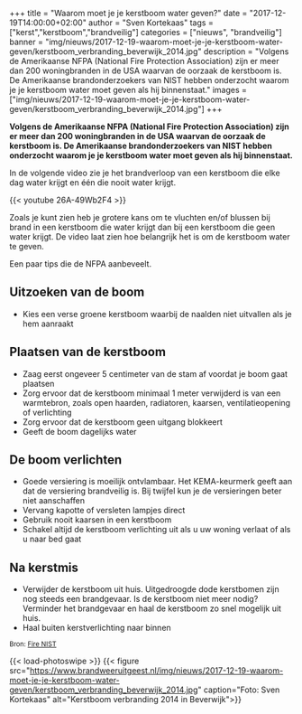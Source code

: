 +++
title = "Waarom moet je je kerstboom water geven?"
date = "2017-12-19T14:00:00+02:00"
author = "Sven Kortekaas"
tags = ["kerst","kerstboom","brandveilig"]
categories = ["nieuws", "brandveilig"]
banner = "img/nieuws/2017-12-19-waarom-moet-je-je-kerstboom-water-geven/kerstboom_verbranding_beverwijk_2014.jpg"
description = "Volgens de Amerikaanse NFPA (National Fire Protection Association) zijn er meer dan 200 woningbranden in de USA waarvan de oorzaak de kerstboom is. De Amerikaanse brandonderzoekers van NIST hebben onderzocht waarom je je kerstboom water moet geven als hij binnenstaat."
images = ["img/nieuws/2017-12-19-waarom-moet-je-je-kerstboom-water-geven/kerstboom_verbranding_beverwijk_2014.jpg"]
+++

**Volgens de Amerikaanse NFPA (National Fire Protection Association) zijn er meer dan 200 woningbranden in de USA waarvan de oorzaak de kerstboom is. De Amerikaanse brandonderzoekers van NIST hebben onderzocht waarom je je kerstboom water moet geven als hij binnenstaat.**  

In de volgende video zie je het brandverloop van een kerstboom die elke dag water krijgt en één die nooit water krijgt.  
  
{{< youtube 26A-49Wb2F4 >}}
  
Zoals je kunt zien heb je grotere kans om te vluchten en/of blussen bij brand in een kerstboom die water krijgt dan bij een kerstboom die geen water krijgt. De video laat zien hoe belangrijk het is om de kerstboom water te geven.  

Een paar tips die de NFPA aanbeveelt.  

## Uitzoeken van de boom  
* Kies een verse groene kerstboom waarbij de naalden niet uitvallen als je hem aanraakt  

## Plaatsen van de kerstboom  
* Zaag eerst ongeveer 5 centimeter van de stam af voordat je boom gaat plaatsen
* Zorg ervoor dat de kerstboom minimaal 1 meter verwijderd is van een warmtebron, zoals open haarden, radiatoren, kaarsen, ventilatieopening of verlichting
* Zorg ervoor dat de kerstboom geen uitgang blokkeert
* Geeft de boom dagelijks water

## De boom verlichten  
* Goede versiering is moeilijk ontvlambaar. Het KEMA-keurmerk geeft aan dat de versiering brandveilig is. Bij twijfel kun je de versieringen beter niet aanschaffen
* Vervang kapotte of versleten lampjes direct
* Gebruik nooit kaarsen in een kerstboom
* Schakel altijd de kerstboom verlichting uit als u uw woning verlaat of als u naar bed gaat

## Na kerstmis
* Verwijder de kerstboom uit huis. Uitgedroogde dode kerstbomen zijn nog steeds een brandgevaar. Is de kerstboom niet meer nodig? Verminder het brandgevaar en haal de kerstboom zo snel mogelijk uit huis.
* Haal buiten kerstverlichting naar binnen

<sub>Bron: [Fire NIST](https://www.nist.gov/topics/fire "Fire | NIST")</sub>  

{{< load-photoswipe >}}
{{< figure src="https://www.brandweeruitgeest.nl/img/nieuws/2017-12-19-waarom-moet-je-je-kerstboom-water-geven/kerstboom_verbranding_beverwijk_2014.jpg" caption="Foto: Sven Kortekaas" alt="Kerstboom verbranding 2014 in Beverwijk">}}
